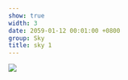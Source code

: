 ```yaml
---
show: true
width: 3
date: 2059-01-12 00:01:00 +0800
group: Sky
title: sky 1
---
```

<div>
<a href="/assets/images/photos/sky/20230211-DSC08726.jpg" target="_blank">
    <img data-src="/assets/images/photos/sky/20230211-DSC08726.jpg" class="lazy w-100 rounded-xl" src="{{ '/assets/images/empty_300x200.png' | relative_url }}">
</a>
</div>
